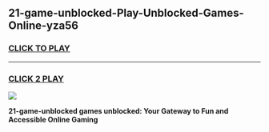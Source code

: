 
## 21-game-unblocked-Play-Unblocked-Games-Online-yza56
<h3>
<a href="https://premium76.site?title=21-game-unblocked&ref=24A">CLICK TO PLAY</a></h3>
<hr>

<h3>
<a href="https://premium76.site?title=21-game-unblocked&ref=24A">CLICK 2 PLAY</a>
  
</h3>

<a href="https://premium76.site?title=21-game-unblocked&ref=24A"><img src="https://clearcache.store/games.png"></a>


**21-game-unblocked games unblocked: Your Gateway to Fun and Accessible Online Gaming**
